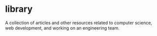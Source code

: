 # library
A collection of articles and other resources related to computer science, web development, and working on an engineering team.
